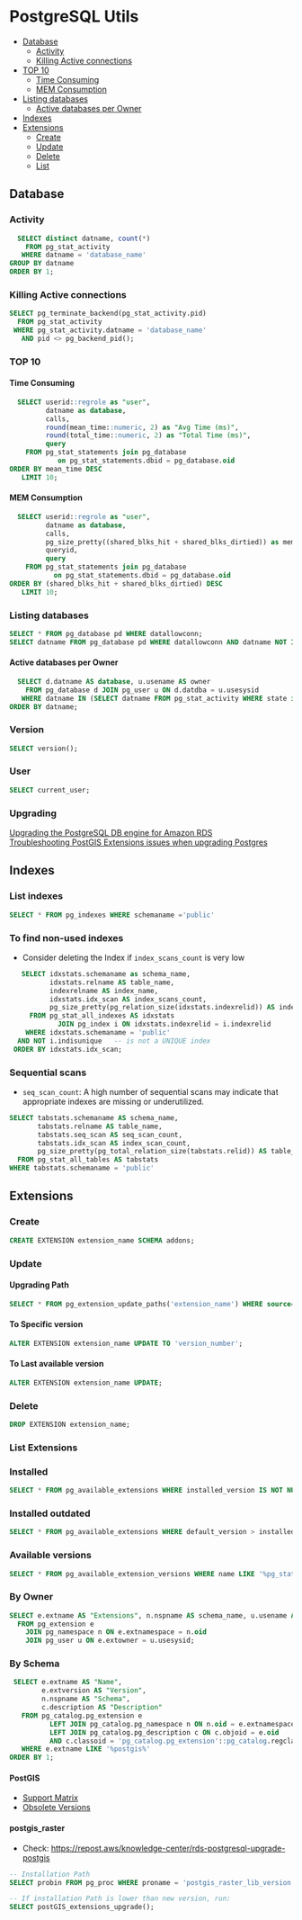 # PostgreSQL Utils

<!-- TOC depthFrom:2 -->
- [Database](#database)
  * [Activity](#activity)
  * [Killing Active connections](#killing-active-connections)
- [TOP 10](#top-10)
  * [Time Consuming](#time-consuming)
  * [MEM Consumption](#mem-consumption)
- [Listing databases](#listing-databases)
  * [Active databases per Owner](#active-databases-per-owner)
- [Indexes](#indexes)
- [Extensions](#extensions)
  * [Create](#extensions-create)
  * [Update](#extensions-update)
  * [Delete](#extensions-delete)
  * [List](#extensions-list)

<!-- /TOC -->

<a name="database"></a>
## Database

<a name="activity"></a>
### Activity
```sql
  SELECT distinct datname, count(*)
    FROM pg_stat_activity
   WHERE datname = 'database_name'
GROUP BY datname
ORDER BY 1;
```
<a name="killing-active-connections"></a>
### Killing Active connections
```sql
SELECT pg_terminate_backend(pg_stat_activity.pid)
  FROM pg_stat_activity
 WHERE pg_stat_activity.datname = 'database_name'
   AND pid <> pg_backend_pid();
```

<a name="top-10"></a>
### TOP 10
<a name="#time-consuming"></a>
#### Time Consuming
```sql
  SELECT userid::regrole as "user",
         datname as database,
         calls,
         round(mean_time::numeric, 2) as "Avg Time (ms)",
         round(total_time::numeric, 2) as "Total Time (ms)",
         query
    FROM pg_stat_statements join pg_database
            on pg_stat_statements.dbid = pg_database.oid
ORDER BY mean_time DESC
   LIMIT 10;
```
<a name="#mem-consumption"></a>
#### MEM Consumption
```sql
  SELECT userid::regrole as "user",
         datname as database,
         calls,
         pg_size_pretty((shared_blks_hit + shared_blks_dirtied)) as mem,
         queryid,
         query
    FROM pg_stat_statements join pg_database
           on pg_stat_statements.dbid = pg_database.oid
ORDER BY (shared_blks_hit + shared_blks_dirtied) DESC
   LIMIT 10;
```

<a name="#listing-databases"></a>
### Listing databases
```sql
SELECT * FROM pg_database pd WHERE datallowconn;
SELECT datname FROM pg_database pd WHERE datallowconn AND datname NOT IN ('rdsadmin', 'template1');
```
<a name="#active-databases-per-owner"></a>
#### Active databases per Owner
```sql
  SELECT d.datname AS database, u.usename AS owner
    FROM pg_database d JOIN pg_user u ON d.datdba = u.usesysid
   WHERE datname IN (SELECT datname FROM pg_stat_activity WHERE state is not null)
ORDER BY datname;
```

### Version
```sql
SELECT version();
```
### User
```sql
SELECT current_user;
```
### Upgrading
[Upgrading the PostgreSQL DB engine for Amazon RDS](https://docs.aws.amazon.com/AmazonRDS/latest/UserGuide/USER_UpgradeDBInstance.PostgreSQL.html#USER_UpgradeDBInstance.PostgreSQL.MajorVersion.Process)  
[Troubleshooting PostGIS Extensions issues when upgrading Postgres](https://repost.aws/knowledge-center/rds-postgresql-upgrade-postgis)


<a name="indexes"></a>
## Indexes

### List indexes
```sql
SELECT * FROM pg_indexes WHERE schemaname ='public'
```

### To find non-used indexes
* Consider deleting the Index if `index_scans_count` is very low
```sql
   SELECT idxstats.schemaname as schema_name,
          idxstats.relname AS table_name,
          indexrelname AS index_name,
          idxstats.idx_scan AS index_scans_count,
          pg_size_pretty(pg_relation_size(idxstats.indexrelid)) AS index_size
     FROM pg_stat_all_indexes AS idxstats
            JOIN pg_index i ON idxstats.indexrelid = i.indexrelid
    WHERE idxstats.schemaname = 'public'
  AND NOT i.indisunique   -- is not a UNIQUE index
 ORDER BY idxstats.idx_scan;
```

### Sequential scans
* `seq_scan_count`: A high number of sequential scans may indicate that appropriate indexes are missing or underutilized.
```sql
SELECT tabstats.schemaname AS schema_name,
       tabstats.relname AS table_name,
       tabstats.seq_scan AS seq_scan_count,
       tabstats.idx_scan AS index_scan_count,
       pg_size_pretty(pg_total_relation_size(tabstats.relid)) AS table_size
  FROM pg_stat_all_tables AS tabstats
WHERE tabstats.schemaname = 'public'
```

<a name="extensions"></a>
## Extensions

### Create
<a name="extensions-create"></a>
```sql
CREATE EXTENSION extension_name SCHEMA addons;
```
### Update
<a name="extensions-update"></a>
#### Upgrading Path
```sql
SELECT * FROM pg_extension_update_paths('extension_name') WHERE source='current_version_number' AND target NOT LIKE '%next%' AND source<target AND path LIKE '%--%';
```
#### To Specific version
```sql
ALTER EXTENSION extension_name UPDATE TO 'version_number';
```
#### To Last available version
```sql
ALTER EXTENSION extension_name UPDATE;
```
### Delete
<a name="extensions-delete"></a>
```sql
DROP EXTENSION extension_name;
```

### List Extensions
<a name="extensions-list"></a>
### Installed
```sql
SELECT * FROM pg_available_extensions WHERE installed_version IS NOT NULL order by 1;
```
### Installed outdated
```sql
SELECT * FROM pg_available_extensions WHERE default_version > installed_version;
```
### Available versions
```sql
SELECT * FROM pg_available_extension_versions WHERE name LIKE '%pg_stat_statements%';
```
### By Owner
```sql
SELECT e.extname AS "Extensions", n.nspname AS schema_name, u.usename AS "Owner"
  FROM pg_extension e
    JOIN pg_namespace n ON e.extnamespace = n.oid
    JOIN pg_user u ON e.extowner = u.usesysid;
```
### By Schema
```sql
 SELECT e.extname AS "Name",
        e.extversion AS "Version",
        n.nspname AS "Schema",
        c.description AS "Description"
   FROM pg_catalog.pg_extension e
          LEFT JOIN pg_catalog.pg_namespace n ON n.oid = e.extnamespace
          LEFT JOIN pg_catalog.pg_description c ON c.objoid = e.oid
          AND c.classoid = 'pg_catalog.pg_extension'::pg_catalog.regclass
   WHERE e.extname LIKE '%postgis%'
ORDER BY 1;
```


#### PostGIS 
* [Support Matrix](https://trac.osgeo.org/postgis/wiki/UsersWikiPostgreSQLPostGIS#PostGISSupportMatrix)
* [Obsolete Versions](https://trac.osgeo.org/postgis/wiki/PostGISObsoleteVersionsMatrix)

#### postgis_raster  
- Check: https://repost.aws/knowledge-center/rds-postgresql-upgrade-postgis
```sql
-- Installation Path
SELECT probin FROM pg_proc WHERE proname = 'postgis_raster_lib_version';

-- If installation Path is lower than new version, run:
SELECT postGIS_extensions_upgrade();
```
